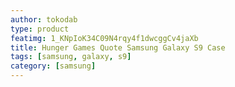 ```yaml
---
author: tokodab
type: product
featimg: 1_KNpIoK34C09N4rqy4f1dwcggCv4jaXb
title: Hunger Games Quote Samsung Galaxy S9 Case
tags: [samsung, galaxy, s9]
category: [samsung]
---
```

